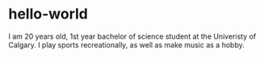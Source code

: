 # hello-world
I am 20 years old, 1st year bachelor of science student at the Univeristy of Calgary. I play sports recreationally, as well as make music as a hobby. 
